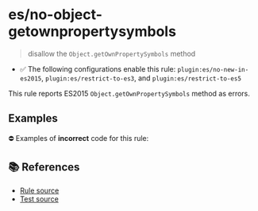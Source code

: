 # es/no-object-getownpropertysymbols
> disallow the `Object.getOwnPropertySymbols` method

- ✅ The following configurations enable this rule: `plugin:es/no-new-in-es2015`, `plugin:es/restrict-to-es3`, and `plugin:es/restrict-to-es5`

This rule reports ES2015 `Object.getOwnPropertySymbols` method as errors.

## Examples

⛔ Examples of **incorrect** code for this rule:

<eslint-playground type="bad" code="/*eslint es/no-object-getownpropertysymbols: error */
const symbols = Object.getOwnPropertySymbols(obj)
" />

## 📚 References

- [Rule source](https://github.com/mysticatea/eslint-plugin-es/blob/v4.1.0/lib/rules/no-object-getownpropertysymbols.js)
- [Test source](https://github.com/mysticatea/eslint-plugin-es/blob/v4.1.0/tests/lib/rules/no-object-getownpropertysymbols.js)
